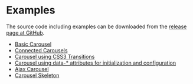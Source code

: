 Examples
========

The source code including examples can be downloaded from the
[release page at GitHub](https://github.com/jsor/jcarousel/releases).

* [Basic Carousel](basic/)
* [Connected Carousels](connected-carousels/)
* [Carousel using CSS3 Transitions](transitions/)
* [Carousel using data-* attributes for initialization and configuration](data-attributes/)
* [Ajax Carousel](ajax/)
* [Carousel Skeleton](skeleton/)
